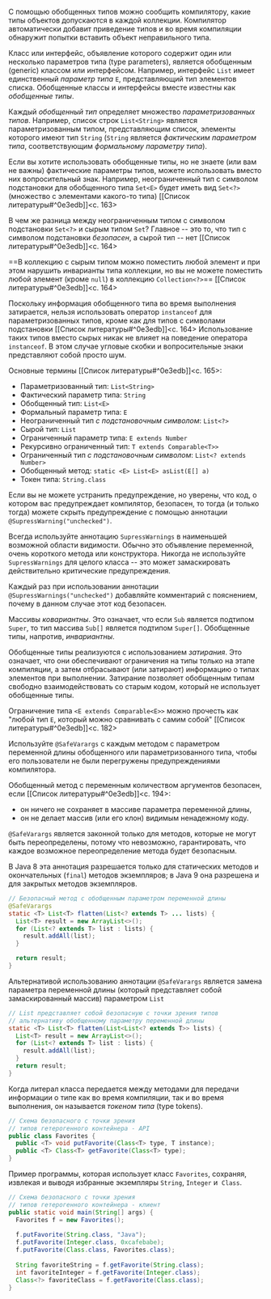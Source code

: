 С помощью обобщенных типов можно сообщить компилятору, какие типы объектов допускаются в каждой коллекции. Компилятор автоматически добавит приведение типов и во время компиляции обнаружит попытки вставить объект неправильного типа. 

Класс или интерфейс, объявление которого содержит один или несколько параметров типа (type parameters), является обобщенным (generic) классом или интерфейсом. Например, интерфейс `List` имеет единственный _параметр типа_ `E`, представляющий тип элементов списка. Обобщенные классы и интерфейсы вместе известны как _обобщенные типы_.

Каждый _обобщенный тип_ определяет множество _параметризованных типов_. Например, список строк `List<String>` является параметризованным типом, представляющим список, элементы которого имеют тип `String` (`String` является _фактическим параметром типа_, соответствующим _формальному параметру типа_).

Если вы хотите использовать обобщенные типы, но не знаете (или вам не важны) фактические параметры типов, можете использовать вместо них вопросительный знак. Например, неограниченный тип с символом подстановки для обобщенного типа `Set<E>` будет иметь вид `Set<?>` (множество с элементами какого-то типа) [[Список литературы#^0e3edb]]<c. 163>

В чем же разница между неограниченным типом с символом подстановки `Set<?>` и сырым типом `Set`? Главное -- это то, что тип с символом подстановки _безопасен_, а сырой тип -- нет [[Список литературы#^0e3edb]]<c. 164>

==В коллекцию с сырым типом можно поместить любой элемент и при этом нарушить инварианты типа коллекции, но вы не можете поместить любой элемент (кроме `null`) в коллекцию `Collection<?>`== [[Список литературы#^0e3edb]]<c. 164>

Поскольку информация обобщенного типа во время выполнения затирается, нельзя использовать оператор `instanceof` для параметризованных типов, кроме как для типов с символами подстановки [[Список литературы#^0e3edb]]<c. 164> Использование таких типов вместо сырых никак не влияет на поведение оператора `instanceof`. В этом случае угловые скобки и вопросительные знаки представляют собой просто шум. 

Основные термины [[Список литературы#^0e3edb]]<c. 165>:
- Параметризованный тип: `List<String>`
- Фактический параметр типа: `String`
- Обобщенный тип: `List<E>`
- Формальный параметр типа: `E`
- Неограниченный тип _с подстановочным символом_: `List<?>`
- Сырой тип: `List`
- Ограниченный параметр типа: `E extends Number`
- Рекурсивно ограниченный тип: `T extends Comparable<T>>`
- Ограниченный тип _с подстановочным символом_: `List<? extends Number>`
- Обобщенный метод: `static <E> List<E> asList(E[] a)`
- Токен типа: `String.class`

Если вы не можете устранить предупреждение, но уверены, что код, о котором вас предупреждает компилятор, безопасен, то тогда (и только тогда) можете скрыть предупреждение с помощью аннотации `@SupressWarning("unchecked")`.

Всегда используйте аннотацию `SupressWarnings` в наименьшей возможной области видимости. Обычно это объявление переменной, очень короткого метода или конструктора. Никогда не используйте `SupressWarnings` для целого класса -- это может замаскировать действительно критические предупреждения.

Каждый раз при использовании аннотации `@SupressWarnings("unchecked")` добавляйте комментарий с пояснением, почему в данном случае этот код безопасен. 

Массивы _ковариантны_. Это означает, что если `Sub` является подтипом `Super`, то тип массива `Sub[]` является подтипом `Super[]`. Обобщенные типы, напротив, _инвариантны_. 

Обобщенные типы реализуются с использованием _затирания_. Это означает, что они обеспечивают ограничения на типы только на этапе компиляции, а затем отбрасывают (или затирают) информацию о типах элементов при выполнении. Затирание позволяет обобщенным типам свободно взаимодействовать со старым кодом, который не использует обобщенные типы. 

Ограничение типа `<E extends Comparable<E>>` можно прочесть как "любой тип `E`, который можно сравнивать с самим собой" [[Список литературы#^0e3edb]]<c. 182>

Используйте `@SafeVarargs` с каждым методом с параметром переменной длины обобщенного или параметризованного типа, чтобы его пользователи не были перегружены предупреждениями компилятора. 

Обобщенный метод с переменным количеством аргументов безопасен, если [[Список литературы#^0e3edb]]<c. 194>:
- он ничего не сохраняет в массиве параметра переменной длины,
- он не делает массив (или его клон) видимым ненадежному коду.

`@SafeVarargs` является законной только для методов, которые не могут быть переопределены, потому что невозможно, гарантировать, что каждое возможное переопределение метода будет безопасным.

В Java 8 эта аннотация разрешается только для статических методов и окончательных (`final`) методов экземпляров; в Java 9 она разрешена и для закрытых методов экземпляров. 
```java
// Безопасный метод с обобщенным параметром переменной длины
@SafeVarargs
static <T> List<T> flatten(List<? extends T> ... lists) {
  List<T> result = new ArrayList<>();
  for (List<? extends T> list : lists) {
    result.addAll(list);
  }

  return result;
}
```

Альтернативой использованию аннотации `@SafeVarargs` является замена параметра переменной длины (который представляет собой замаскированный массив) параметром `List`
```java
// List представляет собой безопасную с точки зрения типов
// альтернативу обобщенному параметру переменной длины
static <T> List<T> flatten(List<List<? extends T>> lists) {
  List<T> result = new ArrayList<>();
  for (List<? extends T> list : lists) {
    result.addAll(list);
  }
  return result;
}
```

Когда литерал класса передается между методами для передачи информации о типе как во время компиляции, так и во время выполнения, он называется _токеном типа_ (type tokens).
```java
// Схема безопасного с точки зрения
// типов гетерогенного контейнера - API
public class Favorites {
  public <T> void putFavorite(Class<T> type, T instance);
  public <T> Class<T> getFavorite(Class<T> type);
}
```

Пример программы, которая использует класс `Favorites`, сохраняя, извлекая и выводя избранные экземпляры `String`, `Integer` и  `Class`.
```java
// Схема безопасного с точки зрения 
// типов гетерогенного контейнера - клиент
public static void main(String[] args) {
  Favorites f = new Favorites();
  
  f.putFavorite(String.class, "Java");
  f.putFavorite(Integer.class, 0xcafebabe);
  f.putFavorite(Class.class, Favorites.class);
  
  String favoriteString = f.getFavorite(String.class);
  int favoriteInteger = f.getFavorite(Integer.class);
  Class<?> favoriteClass = f.getFavorite(Class.class);
}
```

